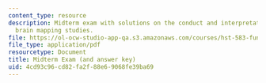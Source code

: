 ```yaml
---
content_type: resource
description: Midterm exam with solutions on the conduct and interpretation of human
  brain mapping studies.
file: https://ol-ocw-studio-app-qa.s3.amazonaws.com/courses/hst-583-functional-magnetic-resonance-imaging-data-acquisition-and-analysis-fall-2008/4cd93c96cd82fa2f88e69068fe39ba69_midterm_soln.pdf
file_type: application/pdf
resourcetype: Document
title: Midterm Exam (and answer key)
uid: 4cd93c96-cd82-fa2f-88e6-9068fe39ba69
---
```

